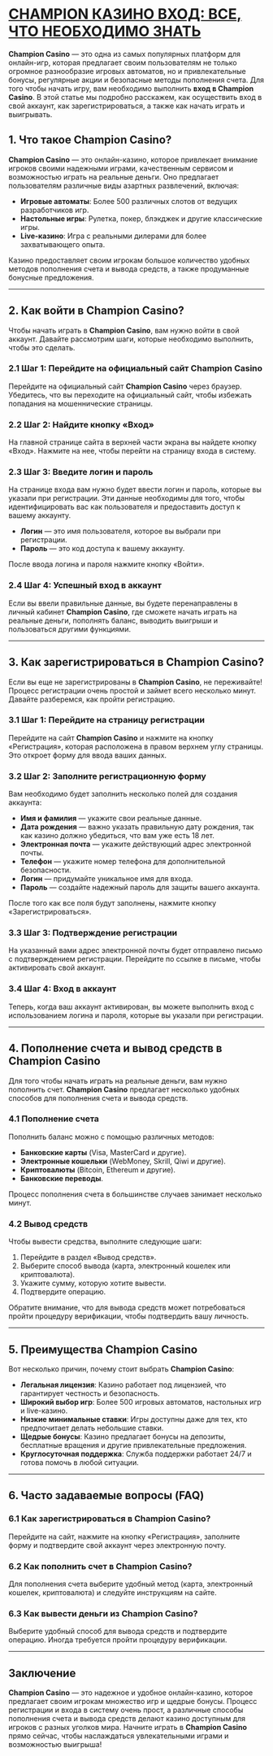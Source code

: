 # [CHAMPION КАЗИНО ВХОД: ВСЕ, ЧТО НЕОБХОДИМО ЗНАТЬ](https://temon-gter.cfd/go/9n8?p56190p303844p3509t17502)

**Champion Casino** — это одна из самых популярных платформ для онлайн-игр, которая предлагает своим пользователям не только огромное разнообразие игровых автоматов, но и привлекательные бонусы, регулярные акции и безопасные методы пополнения счета. Для того чтобы начать игру, вам необходимо выполнить **вход в Champion Casino**. В этой статье мы подробно расскажем, как осуществить вход в свой аккаунт, как зарегистрироваться, а также как начать играть и выигрывать.

## 1. Что такое **Champion Casino**?

**Champion Casino** — это онлайн-казино, которое привлекает внимание игроков своими надежными играми, качественным сервисом и возможностью играть на реальные деньги. Оно предлагает пользователям различные виды азартных развлечений, включая:

* **Игровые автоматы**: Более 500 различных слотов от ведущих разработчиков игр.
* **Настольные игры**: Рулетка, покер, блэкджек и другие классические игры.
* **Live-казино**: Игра с реальными дилерами для более захватывающего опыта.

Казино предоставляет своим игрокам большое количество удобных методов пополнения счета и вывода средств, а также продуманные бонусные предложения.

***

## 2. Как войти в **Champion Casino**?

Чтобы начать играть в **Champion Casino**, вам нужно войти в свой аккаунт. Давайте рассмотрим шаги, которые необходимо выполнить, чтобы это сделать.

### 2.1 Шаг 1: Перейдите на официальный сайт **Champion Casino**

Перейдите на официальный сайт **Champion Casino** через браузер. Убедитесь, что вы переходите на официальный сайт, чтобы избежать попадания на мошеннические страницы.

### 2.2 Шаг 2: Найдите кнопку «Вход»

На главной странице сайта в верхней части экрана вы найдете кнопку «Вход». Нажмите на нее, чтобы перейти на страницу входа в систему.

### 2.3 Шаг 3: Введите логин и пароль

На странице входа вам нужно будет ввести логин и пароль, которые вы указали при регистрации. Эти данные необходимы для того, чтобы идентифицировать вас как пользователя и предоставить доступ к вашему аккаунту.

* **Логин** — это имя пользователя, которое вы выбрали при регистрации.
* **Пароль** — это код доступа к вашему аккаунту.

После ввода логина и пароля нажмите кнопку «Войти».

### 2.4 Шаг 4: Успешный вход в аккаунт

Если вы ввели правильные данные, вы будете перенаправлены в личный кабинет **Champion Casino**, где сможете начать играть на реальные деньги, пополнять баланс, выводить выигрыши и пользоваться другими функциями.

***

## 3. Как зарегистрироваться в **Champion Casino**?

Если вы еще не зарегистрированы в **Champion Casino**, не переживайте! Процесс регистрации очень простой и займет всего несколько минут. Давайте разберемся, как пройти регистрацию.

### 3.1 Шаг 1: Перейдите на страницу регистрации

Перейдите на сайт **Champion Casino** и нажмите на кнопку «Регистрация», которая расположена в правом верхнем углу страницы. Это откроет форму для ввода ваших данных.

### 3.2 Шаг 2: Заполните регистрационную форму

Вам необходимо будет заполнить несколько полей для создания аккаунта:

* **Имя и фамилия** — укажите свои реальные данные.
* **Дата рождения** — важно указать правильную дату рождения, так как казино должно убедиться, что вам уже есть 18 лет.
* **Электронная почта** — укажите действующий адрес электронной почты.
* **Телефон** — укажите номер телефона для дополнительной безопасности.
* **Логин** — придумайте уникальное имя для входа.
* **Пароль** — создайте надежный пароль для защиты вашего аккаунта.

После того как все поля будут заполнены, нажмите кнопку «Зарегистрироваться».

### 3.3 Шаг 3: Подтверждение регистрации

На указанный вами адрес электронной почты будет отправлено письмо с подтверждением регистрации. Перейдите по ссылке в письме, чтобы активировать свой аккаунт.

### 3.4 Шаг 4: Вход в аккаунт

Теперь, когда ваш аккаунт активирован, вы можете выполнить вход с использованием логина и пароля, которые вы указали при регистрации.

***

## 4. Пополнение счета и вывод средств в **Champion Casino**

Для того чтобы начать играть на реальные деньги, вам нужно пополнить счет. **Champion Casino** предлагает несколько удобных способов для пополнения счета и вывода средств.

### 4.1 Пополнение счета

Пополнить баланс можно с помощью различных методов:

* **Банковские карты** (Visa, MasterCard и другие).
* **Электронные кошельки** (WebMoney, Skrill, Qiwi и другие).
* **Криптовалюты** (Bitcoin, Ethereum и другие).
* **Банковские переводы**.

Процесс пополнения счета в большинстве случаев занимает несколько минут.

### 4.2 Вывод средств

Чтобы вывести средства, выполните следующие шаги:

1. Перейдите в раздел «Вывод средств».
2. Выберите способ вывода (карта, электронный кошелек или криптовалюта).
3. Укажите сумму, которую хотите вывести.
4. Подтвердите операцию.

Обратите внимание, что для вывода средств может потребоваться пройти процедуру верификации, чтобы подтвердить вашу личность.

***

## 5. Преимущества **Champion Casino**

Вот несколько причин, почему стоит выбрать **Champion Casino**:

* **Легальная лицензия**: Казино работает под лицензией, что гарантирует честность и безопасность.
* **Широкий выбор игр**: Более 500 игровых автоматов, настольных игр и live-казино.
* **Низкие минимальные ставки**: Игры доступны даже для тех, кто предпочитает делать небольшие ставки.
* **Щедрые бонусы**: Казино предлагает бонусы на депозиты, бесплатные вращения и другие привлекательные предложения.
* **Круглосуточная поддержка**: Служба поддержки работает 24/7 и готова помочь в любой ситуации.

***

## 6. Часто задаваемые вопросы (FAQ)

### 6.1 Как зарегистрироваться в **Champion Casino**?

Перейдите на сайт, нажмите на кнопку «Регистрация», заполните форму и подтвердите свой аккаунт через электронную почту.

### 6.2 Как пополнить счет в **Champion Casino**?

Для пополнения счета выберите удобный метод (карта, электронный кошелек, криптовалюта) и следуйте инструкциям на сайте.

### 6.3 Как вывести деньги из **Champion Casino**?

Выберите удобный способ для вывода средств и подтвердите операцию. Иногда требуется пройти процедуру верификации.

***

## Заключение

**Champion Casino** — это надежное и удобное онлайн-казино, которое предлагает своим игрокам множество игр и щедрые бонусы. Процесс регистрации и входа в систему очень прост, а различные способы пополнения счета и вывода средств делают казино доступным для игроков с разных уголков мира. Начните играть в **Champion Casino** прямо сейчас, чтобы наслаждаться увлекательными играми и возможностью выигрыша!
